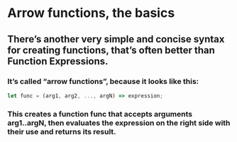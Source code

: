 # Arrow functions, the basics

## There’s another very simple and concise syntax for creating functions, that’s often better than Function Expressions.

### It’s called “arrow functions”, because it looks like this:

```js
let func = (arg1, arg2, ..., argN) => expression;
```

### This creates a function func that accepts arguments arg1..argN, then evaluates the expression on the right side with their use and returns its result.
